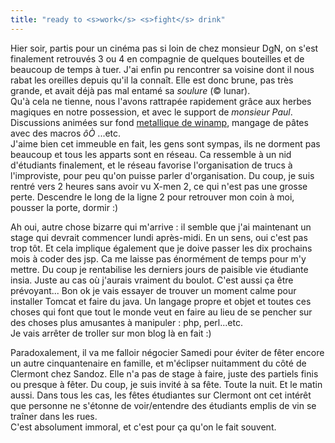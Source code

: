```yaml
---
title: "ready to <s>work</s> <s>fight</s> drink"
---
```


Hier soir, partis pour un cinéma pas si loin de chez monsieur DgN, on s'est
finalement retrouvés 3 ou 4 en compagnie de quelques bouteilles et de beaucoup
de temps à tuer. J'ai enfin pu rencontrer sa voisine dont il nous rabat les
oreilles depuis qu'il la connaît. Elle est donc brune, pas très grande, et
avait déjà pas mal entamé sa _soulure_ (© lunar).  
Qu'à cela ne tienne, nous l'avons rattrapée rapidement grâce aux herbes
magiques en notre possession, et avec le support de _monsieur Paul_.
Discussions animées sur fond [metallique de
winamp](http://www.chronixradio.com/), mangage de pâtes avec des macros _ôÒ_
...etc.  
J'aime bien cet immeuble en fait, les gens sont sympas, ils ne dorment pas
beaucoup et tous les apparts sont en réseau. Ca ressemble à un nid d'étudiants
finalement, et le réseau favorise l'organisation de trucs à l'improviste, pour
peu qu'on puisse parler d'organisation. Du coup, je suis rentré vers 2 heures
sans avoir vu X-men 2, ce qui n'est pas une grosse perte. Descendre le long de
la ligne 2 pour retrouver mon coin à moi, pousser la porte, dormir :)

Ah oui, autre chose bizarre qui m'arrive : il semble que j'ai maintenant un
stage qui devrait commencer lundi après-midi. En un sens, oui c'est pas trop
tôt. Et cela implique également que je doive passer les dix prochains mois à
coder des jsp. Ca me laisse pas énormément de temps pour m'y mettre. Du coup
je rentabilise les derniers jours de paisible vie étudiante insia. Juste au
cas où j'aurais vraiment du boulot. C'est aussi ça être prévoyant... Bon ok je
vais essayer de trouver un moment calme pour installer Tomcat et faire du
java. Un langage propre et objet et toutes ces choses qui font que tout le
monde veut en faire au lieu de se pencher sur des choses plus amusantes à
manipuler : php, perl...etc.  
Je vais arrêter de troller sur mon blog là en fait :)

Paradoxalement, il va me falloir négocier Samedi pour éviter de fêter encore
un autre cinquantenaire en famille, et m'éclipser nuitamment du côté de
Clermont chez Sandoz. Elle n'a pas de stage à faire, juste des partiels finis
ou presque à fêter. Du coup, je suis invité à sa fête. Toute la nuit. Et le
matin aussi. Dans tous les cas, les fêtes étudiantes sur Clermont ont cet
intérêt que personne ne s'étonne de voir/entendre des étudiants emplis de vin
se traîner dans les rues.  
C'est absolument immoral, et c'est pour ça qu'on le fait souvent.

